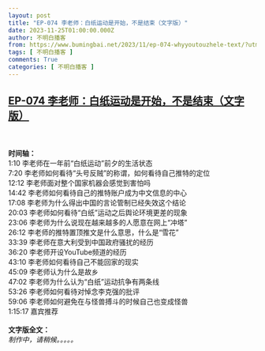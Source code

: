 ```yaml
---
layout: post
title: "EP-074 李老师：白纸运动是开始，不是结束（文字版）"
date: 2023-11-25T01:00:00.000Z
author: 不明白播客
from: https://www.bumingbai.net/2023/11/ep-074-whyyoutouzhele-text/?utm_source=rss&utm_medium=rss&utm_campaign=ep-074-whyyoutouzhele-text
tags: [ 不明白播客 ]
comments: True
categories: [ 不明白播客 ]
---
```

<!--1700874000000-->
[EP-074 李老师：白纸运动是开始，不是结束（文字版）](https://www.bumingbai.net/2023/11/ep-074-whyyoutouzhele-text/?utm_source=rss&utm_medium=rss&utm_campaign=ep-074-whyyoutouzhele-text)
------

<div>
<div id="buzzsprout-player-14030220"></div><script src="https://www.buzzsprout.com/1982525/14030220-.js?container_id=buzzsprout-player-14030220&#038;player=small" type="text/javascript" charset="utf-8"></script><p><br><br><strong>时间轴：<br></strong>1:10 李老师在一年前“白纸运动”前夕的生活状态<br>7:20 李老师如何看待“头号反贼”的称谓，如何看待自己推特的定位<br>12:12 李老师面对整个国家机器会感觉到害怕吗<br>14:42 李老师如何看待自己的推特账户成为中文信息的中心<br>17:08 李老师为什么得出中国的言论管制已经失效这个结论<br>20:03 李老师如何看待“白纸”运动之后舆论环境更差的现象<br>23:06 李老师为什么说现在越来越多的人愿意在网上“冲塔”<br>26:12 李老师的推特置顶推文是什么意思，什么是“雪花”<br>33:39 李老师在意大利受到中国政府骚扰的经历<br>36:20 李老师开设YouTube频道的经历<br>43:10 李老师如何看待自己不能回家的现实<br>45:09 李老师认为什么是故乡<br>47:02 李老师为什么认为“白纸”运动抗争有两条线<br>53:26 李老师如何看待对悼念李克强的批评<br>59:06 李老师如何避免在与怪兽搏斗的时候自己也变成怪兽<br>1:15:17 嘉宾推荐<br><br><strong>文字版全文：<br></strong><em>制作中，请稍候。。。。。</em></p><p></p><p></p>
</div>
